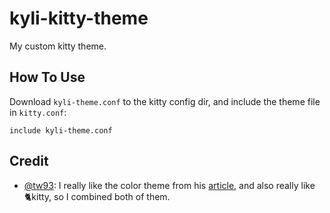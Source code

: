 # kyli-kitty-theme
My custom kitty theme.

## How To Use
Download `kyli-theme.conf` to the kitty config dir, and include the theme file in `kitty.conf`:  

```
include kyli-theme.conf
```

## Credit

- [@tw93](https://github.com/tw93): I really like the color theme from his [article](https://tw93.fun/2023-02-06/alacritty.html), and also really like 🐈kitty, so I combined both of them.
